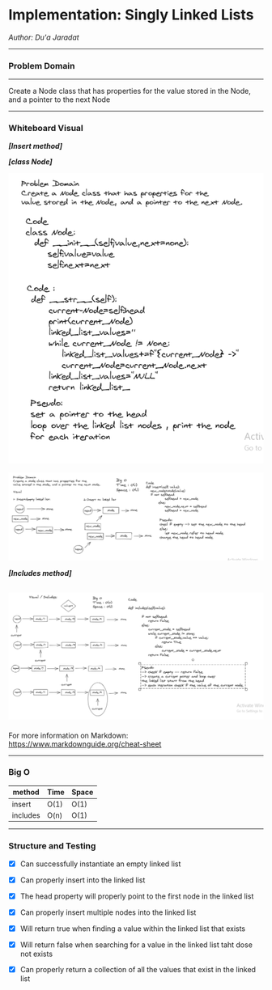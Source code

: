 # Implementation: Singly Linked Lists


*Author: Du'a Jaradat*

---



### Problem Domain
******

Create a Node class that has properties for the
value stored in the Node, and a pointer to the next Node

---



### Whiteboard Visual
***[Insert method]***

***[class Node]***

![class-str-linked-list](class-str-linked-list.png)

![Insert-linked-list](Insert-linked-list.png)

***[Includes method]***

![Includes-linked-list](Includes-linked-list.png)
---


For more information on Markdown: https://www.markdownguide.org/cheat-sheet

---


### Big O

| method| Time | Space |
|------ | :----------- | :----------- |
| insert | O(1) |O(1) |
| includes | O(n) |O(1) |

---

### Structure and Testing

- [x] Can successfully instantiate an empty linked list
- [x] Can properly insert into the linked list
- [x] The head property will properly point to the first node in the linked list
- [x] Can properly insert multiple nodes into the linked list
- [x] Will return true when finding a value within the linked list that exists
- [x] Will return false when searching for a value in the linked list taht dose not exists
- [x] Can properly return a collection of all the values that exist in the linked list

